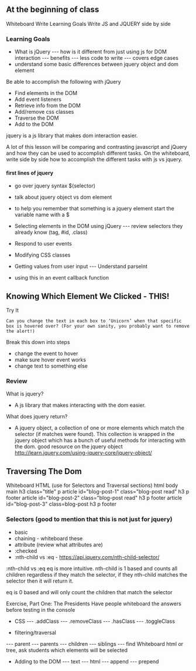 ## At the beginning of class
Whiteboard
Write Learning Goals
Write JS and JQUERY side by side

### Learning Goals
- What is jQuery 
--- how is it different from just using js for DOM interaction
--- benefits
--- less code to write
--- covers edge cases
- understand some basic differences between jquery object and dom element

Be able to accomplish the following with jQuery
- Find elements in the DOM
- Add event listeners
- Retrieve info from the DOM
- Add/remove css classes
- Traverse the DOM
- Add to the DOM

jquery is a js library that makes dom interaction easier.

A lot of this lesson will be comparing and contrasting javascript and jQuery and how they can be used to accomplish different tasks. On the whiteboard, write side by side how to accomplish the different tasks with js vs jquery.

#### first lines of jquery
- go over jquery syntax $(selector)
- talk about jquery object vs dom element
- to help you remember that something is a jquery element start the variable name with a $

- Selecting elements in the DOM using jQuery
--- review selectors they already know (tag, #id, .class)

- Respond to user events
- Modifying CSS classes
- Getting values from user input
--- Understand parseInt
- using this in an event callback function

## Knowing Which Element We Clicked - THIS!
Try It
```
Can you change the text in each box to ‘Unicorn’ when that specific box is hovered over? (For your own sanity, you probably want to remove the alert!)
```
Break this down into steps
- change the event to hover
- make sure hover event works
- change text to something else

### Review
What is jquery? 
- A js library that makes interacting with the dom easier.

What does jquery return? 
- A jquery object, a collection of one or more elements which match the selector (if matches were found). This collection is wrapped in the jquery object which has a bunch of useful methods for interacting with the dom.
good resource on the jquery object http://learn.jquery.com/using-jquery-core/jquery-object/

## Traversing The Dom
Whiteboard HTML (use for Selectors and Traversal sections)
html
body
main
  h3 class="title"
  p
  article id="blog-post-1" class="blog-post read"
    h3
    p
    footer
  article id="blog-post-2" class="blog-post read"
    h3
    p
    footer
  article id="blog-post-3" class=blog-post
    h3
    p
    footer

### Selectors (good to mention that this is not just for jquery)
- basic
- chaining - whiteboard these
- attribute (review what attributes are)
- :checked
- :nth-child vs :eq - https://api.jquery.com/nth-child-selector/

:nth-child vs :eq
eq is more intuitive. nth-child is 1 based and counts all children regardless if they match the selector, if they nth-child matches the selector then it will return it.

eq is 0 based and will only count the children that match the selector

Exercise, Part One: The Presidents
Have people whiteboard the answers before testing in the console

- CSS
--- .addClass
--- .removeClass
--- .hasClass
--- .toggleClass

- filtering/traversal


--- parent
--- parents
--- children
--- siblings
--- find
Whiteboard html or tree, ask students which elements will be selected


- Adding to the DOM
--- text
--- html
--- append
--- prepend


